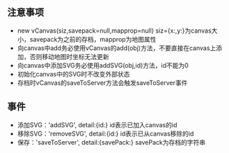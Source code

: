 ## 注意事项
* new vCanvas(siz,savepack=null,mapprop=null) siz={x:,y:}为canvas大小，savepack为之前的存档，mapprop为地图属性
* 向canvas中add务必使用vCanvas的add(obj)方法，不要直接在canvas上添加，否则移动地图时坐标无法更新
* 向canvas中添加SVG务必使用addSVG(obj,id)方法，id不能为0
* 初始化canvas中的SVG时不改变外部状态
* 存档时vCanvas的saveToServer方法会触发saveToServer事件

## 事件
* 添加SVG：'addSVG', detail:{id:} id表示已加入canvas的id 
* 移除SVG：'removeSVG', detail:{id:} id表示已从canvas移除的id
* 保存：'saveToServer', detail:{savePack:} savePack为存档的字符串